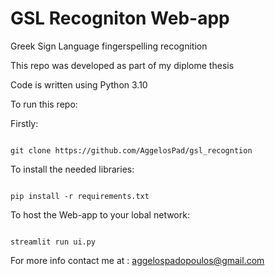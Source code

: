 # GSL Recogniton Web-app
Greek Sign Language fingerspelling recognition


This repo was developed as part of my diplome thesis

Code is written using Python 3.10

To run this repo:


Firstly:

```

git clone https://github.com/AggelosPad/gsl_recogntion

```

To install the needed libraries:

```

pip install -r requirements.txt

```

To host the Web-app to your lobal network:

```

streamlit run ui.py

```


For more info contact me at : aggelospadopoulos@gmail.com
